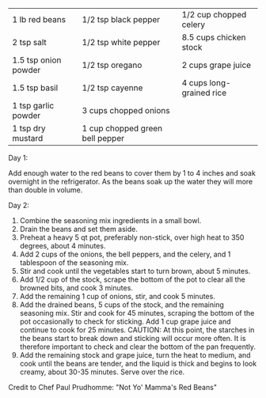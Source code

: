 <table>
	<tr>
		<td>1 lb red beans</td>
		<td>1/2 tsp black pepper</td>
		<td>1/2 cup chopped celery</td>
	</tr>
	<tr>
		<td>2 tsp salt</td>
		<td>1/2 tsp white pepper</td>
		<td>8.5 cups chicken stock</td>
	</tr>
	<tr>
		<td>1.5 tsp onion powder</td>
		<td>1/2 tsp oregano</td>
		<td>2 cups grape juice</td>
	</tr>
	<tr>
		<td>1.5 tsp basil</td>
		<td>1/2 tsp cayenne</td>
		<td>4 cups long-grained rice</td>
	</tr>
	<tr>
		<td>1 tsp garlic powder</td>
		<td>3 cups chopped onions</td>
    <td></td>
	</tr>
	<tr>
		<td>1 tsp dry mustard</td>
		<td>1 cup chopped green bell pepper</td>
    <td></td>
	</tr>
</table>

Day 1:

Add enough water to the red beans to cover them by 1 to 4 inches and soak overnight in the refrigerator. As the beans soak up the water they will more than double in volume.

Day 2:
1. Combine the seasoning mix ingredients in a small bowl.
2. Drain the beans and set them aside.
3. Preheat a heavy 5 qt pot, preferably non-stick, over high heat to 350 degrees, about 4 minutes.
4. Add 2 cups of the onions, the bell peppers, and the celery, and 1 tablespoon of the seasoning mix.
5. Stir and cook until the vegetables start to turn brown, about 5 minutes.
6. Add 1/2 cup of the stock, scrape the bottom of the pot to clear all the browned bits, and cook 3 minutes.
7. Add the remaining 1 cup of onions, stir, and cook 5 minutes.
8. Add the drained beans, 5 cups of the stock, and the remaining seasoning mix. Stir and cook for 45 minutes, scraping the bottom of the pot occasionally to check for sticking. Add 1 cup grape juice and continue to cook for 25 minutes.
CAUTION: At this point, the starches in the beans start to break down and sticking will occur more often. It is therefore important to check and clear the bottom of the pan frequently.
9. Add the remaining stock and grape juice, turn the heat to medium, and cook until the beans are tender, and the liquid is thick and begins to look creamy, about 30-35 minutes. Serve over the rice.

Credit to Chef Paul Prudhomme: "Not Yo' Mamma's Red Beans"
